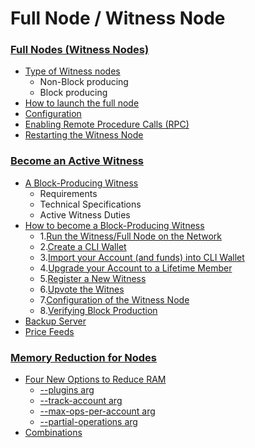 # Full Node / Witness Node


### [Full Nodes (Witness Nodes)](/source/full-witness_nodes/full_nodes.md#full-nodes-witness-nodes)
- [Type of Witness nodes](/source/full-witness_nodes/full_nodes.md#type-of-witness-nodes)
   - Non-Block producing
   - Block producing
- [How to launch the full node](/source/full-witness_nodes/full_nodes.md#how-to-launch-the-full-node)
- [Configuration](/source/full-witness_nodes/full_nodes.md#configuration)
- [Enabling Remote Procedure Calls (RPC)](/source/full-witness_nodes/full_nodes.md#enabling-remote-procedure-calls-rpc)
- [Restarting the Witness Node](/source/full-witness_nodes/full_nodes.md#restarting-the-witness-node)


### [Become an Active Witness](/source/full-witness_nodes/active_witness.md#become-an-active-witness)

- [A Block-Producing Witness](/source/full-witness_nodes/active_witness.md#a-block-producing-witness)
   - Requirements
   - Technical Specifications
   - Active Witness Duties
 - [How to become a Block-Producing Witness](/source/full-witness_nodes/active_witness.md#how-to-become-a-block-producing-witness)
   - 1.[Run the Witness/Full Node on the Network](/source/full-witness_nodes/active_witness.md#1-run-the-witnessfull-node-on-the-network)
   - 2.[Create a CLI Wallet](/source/full-witness_nodes/active_witness.md#2-create-a-cli-wallet)
   - 3.[Import your Account (and funds) into CLI Wallet](/source/full-witness_nodes/active_witness.md#3-import-your-account-and-funds-into-cli-wallet)
   - 4.[Upgrade your Account to a Lifetime Member](/source/full-witness_nodes/active_witness.md#4-upgrade-your-account-to-a-lifetime-member)
   - 5.[Register a New Witness](/source/full-witness_nodes/active_witness.md#5-registering-a-new-witness)
   - 6.[Upvote the Witnes](/source/full-witness_nodes/active_witness.md#6-upvote-the-witness)
   - 7.[Configuration of the Witness Node](/source/full-witness_nodes/active_witness.md#7-configuration-of-the-witness-node)
   - 8.[Verifying Block Production](/source/full-witness_nodes/active_witness.md#8-verifying-block-production)
- [Backup Server](/source/full-witness_nodes/active_witness.md#backup-server)
- [Price Feeds](/source/full-witness_nodes/active_witness.md#price-feeds)





### [Memory Reduction for Nodes](/source/full-witness_nodes/nodes_memory_reduction.md#memory-reduction-for-nodes)
- [Four New Options to Reduce RAM](/source/full-witness_nodes/nodes_memory_reduction.md#four-new-options-to-reduce-ram)
   - [--plugins arg   ](/source/full-witness_nodes/nodes_memory_reduction.md#--plugins)
   - [--track-account arg ](/source/full-witness_nodes/nodes_memory_reduction.md#--track-account)
   - [--max-ops-per-account arg](/source/full-witness_nodes/nodes_memory_reduction.md#--max-ops-per-account)
   - [--partial-operations arg](/source/full-witness_nodes/nodes_memory_reduction.md#--partial-operations)
- [Combinations](/source/full-witness_nodes/nodes_memory_reduction.md#combinations)


